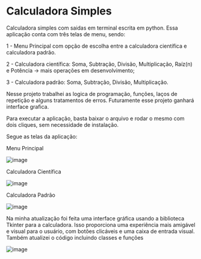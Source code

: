 # Calculadora Simples
Calculadora simples com saidas em terminal escrita em python. Essa aplicação conta com três telas de menu, sendo:

1 - Menu Principal com opção de escolha entre a calculadora científica e calculadora padrão.

2 - Calculadora científica: Soma, Subtração, Divisão, Multiplicação, Raíz(n) e Potência -> mais operações em desenvolvimento;

3 - Calculadora padrão:  Soma, Subtração, Divisão, Multiplicação.

Nesse projeto trabalhei as logica de programação, funções, laços de repetição e alguns tratamentos de erros.
Futuramente esse projeto ganhará interface grafica.

Para executar a aplicação, basta baixar o arquivo e rodar o mesmo com dois cliques, sem necessidade de instalação.

Segue as telas da aplicação:

Menu Principal

![image](https://github.com/Coriolando-Medeiros/calculadora-simples/assets/107105546/3bd016e6-2916-4fa7-8af8-657f61939545)

Calculadora Científica

![image](https://github.com/Coriolando-Medeiros/calculadora-simples/assets/107105546/bf84d0a4-6c21-4587-a0f7-60724713f2fd)

Calculadora Padrão

![image](https://github.com/Coriolando-Medeiros/calculadora-simples/assets/107105546/21f8ae20-a595-47ca-b5fc-be76df9c802c)


Na minha atualização foi feita uma interface gráfica usando a biblioteca Tkinter para a calculadora. Isso proporciona uma experiência mais amigável e visual para o usuário, com botões clicáveis e uma caixa de entrada visual.
Também atualizei o código incluindo classes e funções

![image](https://github.com/GleisonAmorim/calculadora-simples/assets/54336609/7b3f9782-ed73-4474-9d1b-d280eb7e503c)

